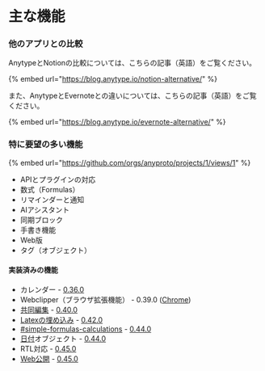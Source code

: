 # 主な機能

### 他のアプリとの比較

AnytypeとNotionの比較については、こちらの記事（英語）をご覧ください。

{% embed url="https://blog.anytype.io/notion-alternative/" %}

また、AnytypeとEvernoteとの違いについては、こちらの記事（英語）をご覧ください。

{% embed url="https://blog.anytype.io/evernote-alternative/" %}

### 特に要望の多い機能

{% embed url="https://github.com/orgs/anyproto/projects/1/views/1" %}

* APIとプラグインの対応
* 数式（Formulas）
* リマインダーと通知
* AIアシスタント
* 同期ブロック
* 手書き機能
* Web版
* タグ（オブジェクト）

#### 実装済みの機能

* カレンダー - [0.36.0](https://community.anytype.io/t/anytype-desktop-0-36-0-released/12198)
* Webclipper（ブラウザ拡張機能） - 0.39.0 ([Chrome](https://chromewebstore.google.com/detail/anytype-web-clipper/jbnammhjiplhpjfncnlejjjejghimdkf?hl=en))
* [共同編集](../../getting-started/collaboration.md) - [0.40.0](https://community.anytype.io/t/anytype-desktop-0-40-0-multiplayer-released/20219)
* [Latexの埋め込み](../../getting-started/object-editor/blocks.md#inline-latex) - [0.42.0](https://community.anytype.io/t/anytype-desktop-0-42-0-released/22993#p-83725-inline-latex-scientist-5)
* [#simple-formulas-calculations](other-features.md#simple-formulas-calculations "mention") - [0.44.0](https://community.anytype.io/t/anytype-desktop-0-44-0-released/25865)
* [日付](dates.md)オブジェクト - [0.44.0](https://community.anytype.io/t/anytype-desktop-0-44-0-released/25865)
* RTL対応 - [0.45.0](https://community.anytype.io/t/anytype-desktop-0-45-0-released/26702)
* [Web公開](../../web-publishing.md) - [0.45.0](https://community.anytype.io/t/anytype-desktop-0-45-0-released/26702)
